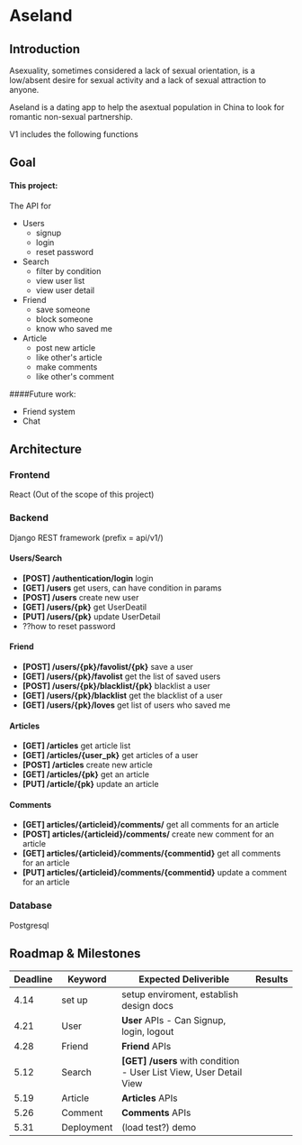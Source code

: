 # Aseland

## Introduction
Asexuality, sometimes considered a lack of sexual orientation, is a low/absent desire for sexual activity and a lack of sexual attraction to anyone.

Aseland is a dating app to help the asextual population in China to look for romantic non-sexual partnership.

V1 includes the following functions

## Goal

#### This project: 

The API for

- Users
	- signup
	- login
	- reset password
- Search
	- filter by condition 
	- view user list
	- view user detail
- Friend
	- save someone
	- block someone
	- know who saved me
- Article
	- post new article
	- like other's article	 
	- make comments
	- like other's comment

####Future work:

- Friend system
- Chat

## Architecture
### Frontend
React (Out of the scope of this project)
### Backend
Django REST framework
(prefix = api/v1/)

#### Users/Search

- **[POST] /authentication/login** login
- **[GET] /users** get users, can have condition in params
- **[POST] /users** create new user
- **[GET] /users/{pk}** get UserDeatil
- **[PUT] /users/{pk}** update UserDetail
- ??how to reset password

#### Friend
- **[POST] /users/{pk}/favolist/{pk}** save a user
- **[GET] /users/{pk}/favolist** get the list of saved users
- **[POST] /users/{pk}/blacklist/{pk}** blacklist a user
- **[GET] /users/{pk}/blacklist** get the blacklist of a user
- **[GET] /users/{pk}/loves** get list of users who saved me

#### Articles
- **[GET] /articles** get article list
- **[GET] /articles/{user_pk}** get articles of a user
- **[POST] /articles** create new article
- **[GET] /articles/{pk}** get an article
- **[PUT] /article/{pk}** update an article

#### Comments
- **[GET] articles/{articleid}/comments/** get all comments for an article
- **[POST] articles/{articleid}/comments/** create new comment for an article
- **[GET] articles/{articleid}/comments/{commentid}** get all comments for an article
- **[PUT] articles/{articleid}/comments/{commentid}** update a comment for an article

### Database 
Postgresql


## Roadmap & Milestones

Deadline  | Keyword | Expected Deliverible | Results
--------- | ------  | ------- | ----
4.14  | set up | setup enviroment, establish design docs|
4.21  | User | **User** APIs - Can Signup, login, logout |
4.28  | Friend | **Friend** APIs|
5.12  | Search | **[GET] /users** with condition - User List View, User Detail View|
5.19  | Article | **Articles** APIs|
5.26  |  Comment |**Comments** APIs|
5.31  | Deployment | (load test?) demo|